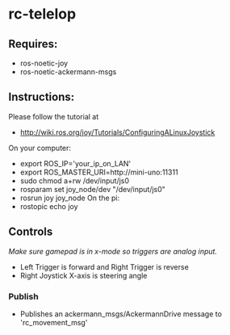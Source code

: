 # rc-telelop

## Requires:

 - ros-noetic-joy
 - ros-noetic-ackermann-msgs

## Instructions:

Please follow the tutorial at
 - http://wiki.ros.org/joy/Tutorials/ConfiguringALinuxJoystick


On your computer:
 - export ROS_IP='your_ip_on_LAN'
 - export ROS_MASTER_URI=http://mini-uno:11311
 - sudo chmod a+rw /dev/input/js0
 - rosparam set joy_node/dev "/dev/input/js0"
 - rosrun joy joy_node
On the pi:
 - rostopic echo joy

## Controls

*Make sure gamepad is in x-mode so triggers are analog input.*

 - Left Trigger is forward and Right Trigger is reverse
 - Right Joystick X-axis is steering angle

### Publish
 - Publishes an ackermann_msgs/AckermannDrive message to 'rc_movement_msg'
